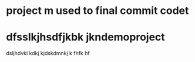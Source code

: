 # project m used to final commit codet
# dfsslkjhsdfjkbk jkndemoproject
dsljhdvkl kdkj kjdskdmnkj k
fhfk hf